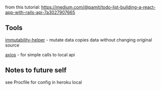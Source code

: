from this tutorial: https://medium.com/@pamit/todo-list-building-a-react-app-with-rails-api-7a3027907665

## Tools
[immutability-helper](https://github.com/kolodny/immutability-helper) - mutate data copies data without changing original source

[axios](https://github.com/axios/axios) - for simple calls to local api

## Notes to future self
see Procfile for config in heroku local
